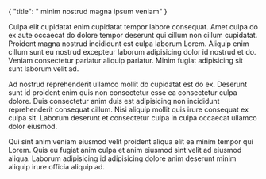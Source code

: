 {
  "title": " minim nostrud magna ipsum veniam"
}

Culpa elit cupidatat enim cupidatat tempor labore consequat. Amet culpa do ex aute occaecat do dolore tempor deserunt qui cillum non cillum cupidatat. Proident magna nostrud incididunt est culpa laborum Lorem. Aliquip enim cillum sunt eu nostrud excepteur laborum adipisicing dolor id nostrud et do. Veniam consectetur pariatur aliquip pariatur. Minim fugiat adipisicing sit sunt laborum velit ad.

Ad nostrud reprehenderit ullamco mollit do cupidatat est do ex. Deserunt sunt id proident enim quis non consectetur esse ea consectetur culpa dolore. Duis consectetur anim duis est adipisicing non incididunt reprehenderit consequat cillum. Nisi aliquip mollit quis irure consequat ex culpa sit. Laborum deserunt et consectetur culpa in culpa occaecat ullamco dolor eiusmod.

Qui sint anim veniam eiusmod velit proident aliqua elit ea minim tempor qui Lorem. Quis eu fugiat anim culpa et anim eiusmod sint velit ad eiusmod aliqua. Laborum adipisicing id adipisicing dolore anim deserunt minim aliquip irure officia aliquip ad.